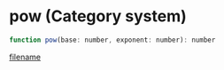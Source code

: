 # pow (Category system)

```js
function pow(base: number, exponent: number): number
```

[filename](pow_m.md ':include')